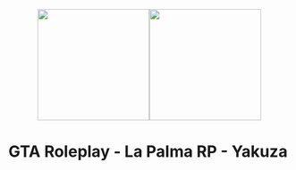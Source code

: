 <div style="display: flex; justify-content: center;">
    <img alt="" src="https://github.com/arturobp3/Yakuza_GTA_Discord_Bot/blob/main/img/yakuza-logo.PNG" width="200">
    <img alt="" src="https://github.com/arturobp3/Yakuza_GTA_Discord_Bot/blob/main/img/yakuza-banner.jpg" width="200">
</div>

# GTA Roleplay - La Palma RP - Yakuza
